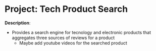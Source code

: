 # Project: Tech Product Search

**Description**:

* Provides a search engine for tecnology and electronic products that aggregates three sources of reviews for a product
    * Maybe add youtube videos for the searched product